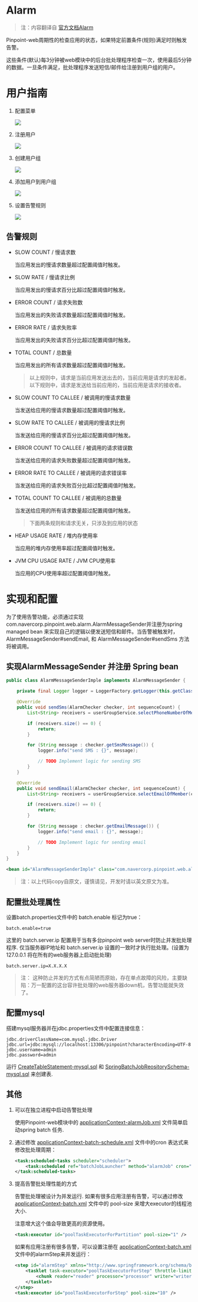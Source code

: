 Alarm
======

> 注：内容翻译自 [官方文档Alarm](https://github.com/naver/pinpoint/blob/master/doc/alarm.md)

Pinpoint-web周期性的检查应用的状态，如果特定前置条件(规则)满足时则触发告警。

这些条件(默认)每3分钟被web模块中的后台批处理程序检查一次，使用最后5分钟的数据。一旦条件满足，批处理程序发送短信/邮件给注册到用户组的用户。

# 用户指南

1. 配置菜单

	![](https://github.com/naver/pinpoint/raw/master/doc/img/alarm/alarm_figure01.gif)

2. 注册用户

	![](https://github.com/naver/pinpoint/raw/master/doc/img/alarm/alarm_figure02.gif)

3. 创建用户组

	![](https://github.com/naver/pinpoint/raw/master/doc/img/alarm/alarm_figure03.gif)

4. 添加用户到用户组

	![](https://github.com/naver/pinpoint/raw/master/doc/img/alarm/alarm_figure04.gif)

5. 设置告警规则

	![](https://github.com/naver/pinpoint/raw/master/doc/img/alarm/alarm_figure05.gif)

## 告警规则

- SLOW COUNT / 慢请求数

	当应用发出的慢请求数量超过配置阈值时触发。

- SLOW RATE / 慢请求比例

	当应用发出的慢请求百分比超过配置阈值时触发。

- ERROR COUNT / 请求失败数

   当应用发出的失败请求数量超过配置阈值时触发。

- ERROR RATE / 请求失败率

	当应用发出的失败请求百分比超过配置阈值时触发。

- TOTAL COUNT / 总数量

	当应用发出的所有请求数量超过配置阈值时触发。
	> 以上规则中，请求是当前应用发送出去的，当前应用是请求的发起者。
	> 以下规则中，请求是发送给当前应用的，当前应用是请求的接收者。

- SLOW COUNT TO CALLEE / 被调用的慢请求数量

	当发送给应用的慢请求数量超过配置阈值时触发。

- SLOW RATE TO CALLEE / 被调用的慢请求比例

   当发送给应用的慢请求百分比超过配置阈值时触发。

- ERROR COUNT TO CALLEE / 被调用的请求错误数

   当发送给应用的请求失败数量超过配置阈值时触发。

- ERROR RATE TO CALLEE / 被调用的请求错误率

   当发送给应用的请求失败百分比超过配置阈值时触发。

- TOTAL COUNT TO CALLEE / 被调用的总数量

	当发送给应用的所有请求数量超过配置阈值时触发。
	> 下面两条规则和请求无关，只涉及到应用的状态

- HEAP USAGE RATE / 堆内存使用率

	当应用的堆内存使用率超过配置阈值时触发。

- JVM CPU USAGE RATE / JVM CPU使用率

   当应用的CPU使用率超过配置阈值时触发。

# 实现和配置

为了使用告警功能，必须通过实现 com.navercorp.pinpoint.web.alarm.AlarmMessageSender并注册为spring managed bean 来实现自己的逻辑以便发送短信和邮件。当告警被触发时， AlarmMessageSender#sendEmail, 和 AlarmMessageSender#sendSms 方法将被调用。

## 实现AlarmMessageSender 并注册 Spring bean

```java
public class AlarmMessageSenderImple implements AlarmMessageSender {

    private final Logger logger = LoggerFactory.getLogger(this.getClass());

    @Override
    public void sendSms(AlarmChecker checker, int sequenceCount) {
        List<String> receivers = userGroupService.selectPhoneNumberOfMember(checker.getUserGroupId());

        if (receivers.size() == 0) {
            return;
        }

        for (String message : checker.getSmsMessage()) {
            logger.info("send SMS : {}", message);

            // TODO Implement logic for sending SMS
        }
    }

    @Override
    public void sendEmail(AlarmChecker checker, int sequenceCount) {
        List<String> receivers = userGroupService.selectEmailOfMember(checker.getUserGroupId());

        if (receivers.size() == 0) {
            return;
        }

        for (String message : checker.getEmailMessage()) {
            logger.info("send email : {}", message);

            // TODO Implement logic for sending email
        }
    }
}
```

```xml
<bean id="AlarmMessageSenderImple" class="com.navercorp.pinpoint.web.alarm.AlarmMessageSenderImple"/>
```

> 注：以上代码copy自原文，谨慎请见，开发时请以英文原文为准。

## 配置批处理属性

设置batch.properties文件中的 batch.enable 标记为true：

	batch.enable=true

这里的 batch.server.ip 配置用于当有多台pinpoint web server时防止并发批处理程序. 仅当服务器IP地址和 batch.server.ip 设置的一致时才执行批处理。(设置为 127.0.0.1 将在所有的web服务器上启动批处理)

	batch.server.ip=X.X.X.X

> 注： 这种防止并发的方式有点简陋而原始，存在单点故障的风险，主要缺陷：万一配置的这台容许批处理的web服务器down机，告警功能就失效了。

## 配置mysql

搭建mysql服务器并在jdbc.properties文件中配置连接信息：

    jdbc.driverClassName=com.mysql.jdbc.Driver
    jdbc.url=jdbc:mysql://localhost:13306/pinpoint?characterEncoding=UTF-8
    jdbc.username=admin
    jdbc.password=admin

运行 [CreateTableStatement-mysql.sql](https://github.com/naver/pinpoint/blob/master/web/src/main/resources/sql/CreateTableStatement-mysql.sql) 和 [SpringBatchJobReositorySchema-mysql.sql](https://github.com/naver/pinpoint/blob/master/web/src/main/resources/sql/SpringBatchJobReositorySchema-mysql.sql) 来创建表.

## 其他

1. 可以在独立进程中启动告警批处理

	使用Pinpoint-web模块中的 [applicationContext-alarmJob.xml](https://github.com/naver/pinpoint/blob/master/web/src/main/resources/batch/applicationContext-alarmJob.xml) 文件简单启动spring batch 任务.
2. 通过修改 [applicationContext-batch-schedule.xml](https://github.com/naver/pinpoint/blob/master/web/src/main/resources/batch/applicationContext-batch-schedule.xml) 文件中的cron 表达式来修改批处理周期：

    ```xml
    <task:scheduled-tasks scheduler="scheduler">
        <task:scheduled ref="batchJobLauncher" method="alarmJob" cron="0 0/3 * * * *" />
    </task:scheduled-tasks>
    ```

3. 提高告警批处理性能的方式

	告警批处理被设计为并发运行. 如果有很多应用注册有告警，可以通过修改 [applicationContext-batch.xml](https://github.com/naver/pinpoint/blob/master/web/src/main/resources/batch/applicationContext-batch.xml) 文件中的 pool-size 来增大executor的线程池大小.

    注意增大这个值会导致更高的资源使用。

    ```xml
    <task:executor id="poolTaskExecutorForPartition" pool-size="1" />
    ```

    如果有应用注册有很多告警，可以设置注册在 [applicationContext-batch.xml](https://github.com/naver/pinpoint/blob/master/web/src/main/resources/batch/applicationContext-batch.xml) 文件中的alarmStep来并发运行：

    ```xml
    <step id="alarmStep" xmlns="http://www.springframework.org/schema/batch">
        <tasklet task-executor="poolTaskExecutorForStep" throttle-limit="3">
            <chunk reader="reader" processor="processor" writer="writer" commit-interval="1"/>
        </tasklet>
    </step>
    <task:executor id="poolTaskExecutorForStep" pool-size="10" />
    ```

